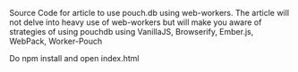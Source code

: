 Source Code for article to use pouch.db using web-workers. The article will not delve into heavy use of web-workers but will
make you aware of strategies of using pouchdb using VanillaJS, Browserify, Ember.js, WebPack, Worker-Pouch

Do npm install and open index.html